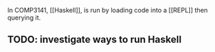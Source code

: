 In COMP3141, [[Haskell]], is run by loading code into a [[REPL]] then querying it.

## TODO: investigate ways to run Haskell